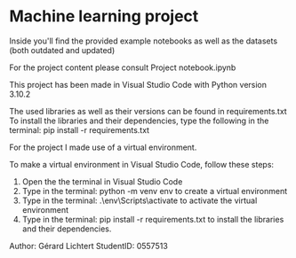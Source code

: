# Machine learning project

Inside you'll find the provided example notebooks as well as the datasets (both outdated and updated)

For the project content please consult Project notebook.ipynb

This project has been made in Visual Studio Code with Python version 3.10.2

The used libraries as well as their versions can be found in requirements.txt
To install the libraries and their dependencies, type the following in the terminal: pip install -r requirements.txt

For the project I made use of a virtual environment.

To make a virtual environment in Visual Studio Code, follow these steps:

1. Open the the terminal in Visual Studio Code
2. Type in the terminal: python -m venv env to create a virtual environment
3. Type in the terminal: .\env\Scripts\activate to activate the virtual environment
4. Type in the terminal: pip install -r requirements.txt to install the libraries and their dependencies.


Author: Gérard Lichtert
StudentID: 0557513